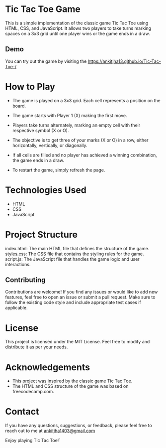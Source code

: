 # Tic Tac Toe Game
This is a simple implementation of the classic game Tic Tac Toe using HTML, CSS, and JavaScript. It allows two players to take turns marking spaces on a 3x3 grid until one player wins or the game ends in a draw.

## Demo
You can try out the game by visiting the https://ankitjha13.github.io/Tic-Tac-Toe-/

# How to Play
- The game is played on a 3x3 grid. Each cell represents a position on the board.

- The game starts with Player 1 (X) making the first move.

- Players take turns alternately, marking an empty cell with their respective symbol (X or O).

- The objective is to get three of your marks (X or O) in a row, either horizontally, vertically, or diagonally.

- If all cells are filled and no player has achieved a winning combination, the game ends in a draw.

- To restart the game, simply refresh the page.

# Technologies Used
- HTML
- CSS
- JavaScript

# Project Structure 
index.html: The main HTML file that defines the structure of the game.
styles.css: The CSS file that contains the styling rules for the game.
script.js: The JavaScript file that handles the game logic and user interactions.

## Contributing
Contributions are welcome! If you find any issues or would like to add new features, feel free to open an issue or submit a pull request. Make sure to follow the existing code style and include appropriate test cases if applicable.

# License
This project is licensed under the MIT License. Feel free to modify and distribute it as per your needs.

# Acknowledgements
- This project was inspired by the classic game Tic Tac Toe.
- The HTML and CSS structure of the game was based on freecodecamp.com.

# Contact
If you have any questions, suggestions, or feedback, please feel free to reach out to me at ankitjha1403@gmail.com

Enjoy playing Tic Tac Toe!`
